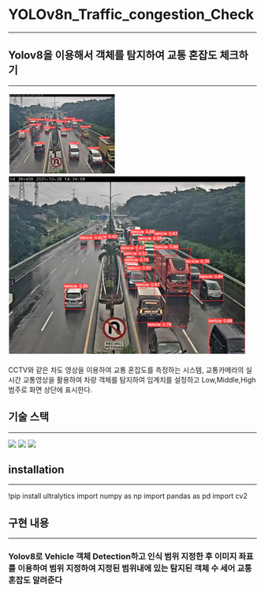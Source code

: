 # YOLOv8n_Traffic_congestion_Check
---
## Yolov8을 이용해서 객체를 탐지하여 교통 혼잡도 체크하기
---
![객체탐지이미지](이미지1.PNG)
![객체탐지이미지2](이미지2.PNG)

CCTV와 같은 차도 영상을 이용하여 교통 혼잡도를 측정하는 시스템, 교통카메라의 실시간 교통영상을 활용하여
차량 객체를 탐지하여 임계치를 설정하고 Low,Middle,High 범주로 화면 상단에 표시한다. 


## 기술 스택
---
<img src="https://img.shields.io/badge/python-3776AB?style=for-the-badge&logo=python&logoColor=white">
<img src="https://img.shields.io/badge/socket.io-010101?style=for-the-badge&logo=ultayrics&logoColor=white">
<img src="https://img.shields.io/badge/socket.io-010101?style=for-the-badge&logo=roboflow&logoColor=white">

## installation
---
!pip install ultralytics
import numpy as np
import pandas as pd
import cv2

## 구현 내용
---
### Yolov8로 Vehicle 객체 Detection하고 인식 범위 지정한 후 이미지 좌표를 이용하여 범위 지정하여 지정된 범위내에 있는 탐지된 객체 수 세어 교통 혼잡도 알려준다



